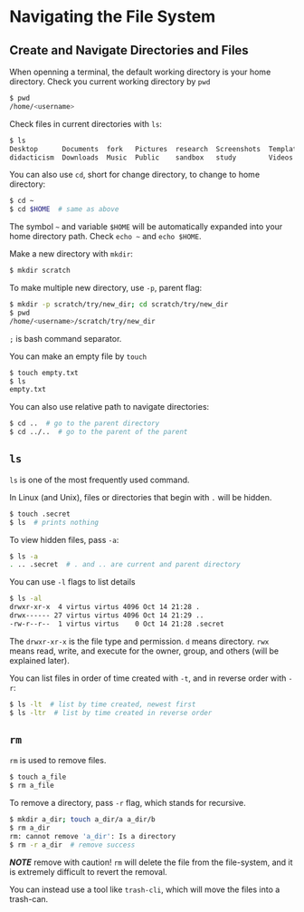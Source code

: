 # Navigating the File System

## Create and Navigate Directories and Files

When openning a terminal, the default working directory is your home directory.
Check you current working directory by `pwd`

```sh
$ pwd
/home/<username>
```

Check files in current directories with `ls`:

```sh
$ ls 
Desktop      Documents  fork   Pictures  research  Screenshots  Templates
didacticism  Downloads  Music  Public    sandbox   study        Videos
```

You can also use `cd`, short for change directory, to change to home directory:

```sh
$ cd ~
$ cd $HOME  # same as above
```

The symbol `~` and variable `$HOME` will be automatically expanded into your home directory path. 
Check `echo ~` and `echo $HOME`.

Make a new directory with `mkdir`:

```sh
$ mkdir scratch
```

To make multiple new directory, use `-p`, parent flag:

```sh 
$ mkdir -p scratch/try/new_dir; cd scratch/try/new_dir
$ pwd
/home/<username>/scratch/try/new_dir
```

`;` is bash command separator.

You can make an empty file by `touch`

```sh
$ touch empty.txt
$ ls 
empty.txt
```


You can also use relative path to navigate directories: 

```sh
$ cd ..  # go to the parent directory
$ cd ../..  # go to the parent of the parent
```

## `ls`

`ls` is one of the most frequently used command. 

In Linux (and Unix), files or directories that begin with `.` will be hidden. 

```sh
$ touch .secret
$ ls  # prints nothing
```

To view hidden files, pass `-a`:

```sh
$ ls -a
. .. .secret  # . and .. are current and parent directory
```

You can use `-l` flags to list details

```sh
$ ls -al 
drwxr-xr-x  4 virtus virtus 4096 Oct 14 21:28 .
drwx------ 27 virtus virtus 4096 Oct 14 21:29 ..
-rw-r--r--  1 virtus virtus    0 Oct 14 21:28 .secret
```

The `drwxr-xr-x` is the file type and permission. 
`d` means directory. `rwx` means read, write, and execute for the owner, group, and others (will be explained later).

You can list files in order of time created with `-t`, and in reverse order with `-r`:

```sh
$ ls -lt  # list by time created, newest first
$ ls -ltr  # list by time created in reverse order
```

## `rm`

`rm` is used to remove files.

```sh
$ touch a_file
$ rm a_file
```

To remove a directory, pass `-r` flag, which stands for recursive.

```sh
$ mkdir a_dir; touch a_dir/a a_dir/b
$ rm a_dir  
rm: cannot remove 'a_dir': Is a directory
$ rm -r a_dir  # remove success
```

*__NOTE__* remove with caution! `rm` will delete the file from the file-system, and it is extremely difficult to revert the removal.

You can instead use a tool like `trash-cli`, which will move the files into a trash-can. 


